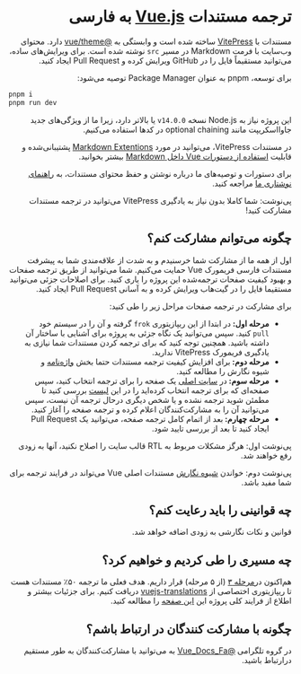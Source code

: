 <h1 dir="rtl">ترجمه مستندات <a href="https://vuejs.org" target="_blank">Vue.js</a> به فارسی</h1>

<p dir="rtl">مستندات با <a href="https://github.com/vuejs/vitepress">VitePress</a> ساخته شده است و وابستگی به <a href="https://github.com/vuejs/vue-theme">&#64;vue/theme</a> دارد. محتوای وب‌سایت با فرمت Markdown در مسیر <code>src</code> نوشته شده است. برای ویرایش‌های ساده، می‌توانید مستقیماً فایل را در GitHub ویرایش کرده و Pull Request ایجاد کنید.</p>

<p dir="rtl">برای توسعه، pnpm به عنوان Package Manager توصیه می‌شود:</p>
  
```bash
pnpm i
pnpm run dev
```

<p dir="rtl">این پروژه نیاز به Node.js نسخه <code>v14.0.0</code> یا بالاتر دارد، زیرا ما از ویژگی‌های جدید جاوااسکریپت مانند optional chaining در کدها استفاده می‌کنیم.</p>

<p dir="rtl">در مستندات VitePress، می‌توانید در مورد <a href="https://vitepress.dev/guide/markdown">Markdown Extentions</a> پشتیبانی‌شده و قابلیت <a href="https://vitepress.dev/guide/using-vue">استفاده از دستورات Vue داخل Markdown</a> بیشتر بخوانید.</p>

<p dir="rtl">برای دستورات و توصیه‌های ما درباره نوشتن و حفظ محتوای مستندات، به <a href="https://github.com/vuejs/docs/blob/main/.github/contributing/writing-guide.md">راهنمای نوشتاری ما</a> مراجعه کنید.</p>

<p dir="rtl">پی‌نوشت: شما کاملا بدون نیاز به یادگیری VitePress می‌توانید در ترجمه مستندات مشارکت کنید!</p>

<h2 dir="rtl">چگونه می‌توانم مشارکت کنم؟</h2>

<p dir="rtl">
 اول از همه ما از مشارکت شما خرسنیدم و به شدت از علاقه‌مندی شما به پیشرفت مستندات فارسی فریمورک Vue حمایت می‌کنیم. شما می‌توانید از طریق ترجمه صفحات و بهبود کیفیت صفحات ترجمه‌شده این پروژه را یاری کنید. برای اصلاحات جزئی می‌توانید مستقیما فایل را در گیت‌هاب ویرایش کرده و به آسانی Pull Request ایجاد کنید.
</p>

<p dir="rtl">
برای مشارکت در ترجمه صفحات مراحل زیر را طی کنید:
</p>

<ul dir="rtl">
  <li><strong>مرحله اول: </strong>در ابتدا از این ریپازیتوری <code>frok</code> گرفته و آن را در سیستم خود <code>pull</code> کنید. سپس می‌توانید یک نگاه جزئی به پروژه برای آشنایی با ساختار آن داشته باشید. همچنین توجه کنید که برای ترجمه کردن مستندات شما نیازی به یادگیری فریمورک VitePress ندارید.</li>

  <li><strong>مرحله دوم: </strong>برای افزایش کیفیت ترجمه مستندات حتما بخش <a href="https://github.com/the-pesar/docs-fa/blob/main/GLOSSARY.md">واژه‌نامه</a> و شیوه نگارش را مطالعه کنید.</li>
  
  <li><strong>مرحله سوم: </strong>در <a href="https://docs-fa.vercel.app">سایت اصلی</a> یک صفحه را برای ترجمه انتخاب کنید، سپس صفحه‌ای که برای ترجمه انتخاب کرده‌اید را در این <a href="https://github.com/the-pesar/docs-fa/issues/8">لیست</a> بررسی کنید تا مطمئن شوید ترجمه نشده و یا شخص دیگری درحال ترجمه آن نیست، سپس می‌توانید آن را به مشارکت‌کنندگان اعلام کرده و ترجمه صفحه را آغاز کنید.</li>

  <li><strong>مرحله چهارم: </strong>بعد از اتمام کامل ترجمه صفحه، می‌توانید یک Pull Request ایجاد کنید تا بعد از بررسی تایید شود.</li>
</ul>

<p dir="rtl">
پی‌نوشت اول: هرگز مشکلات مربوط به RTL قالب سایت را اصلاح نکنید، آنها به زودی رفع خواهند شد.
</p>

<p dir="rtl">
  پی‌نوشت دوم: خواندن <a href="https://github.com/vuejs/docs/blob/main/.github/contributing/writing-guide.md">شیوه نگارش</a> مستندات اصلی Vue می‌تواند در فرایند ترجمه برای شما مفید باشد.
</p>

<h2 dir="rtl">چه قوانینی را باید رعایت کنم؟</h2>

<p dir="rtl">
قوانین و نکات نگارشی به زودی اضافه خواهد شد.
</p>

<h2 dir="rtl">چه مسیری را طی کردیم و خواهیم کرد؟</h2>

<p dir="rtl">
هم‌اکنون در<a href="https://github.com/vuejs-translations/guidelines#current-active-translations-in-alphabetical-order">مرحله ۳</a> (از ۵ مرحله) قرار داریم. هدف فعلی ما ترجمه ۵۰٪ مستندات هست تا ریپازیتوری اختصاصی از <a href="https://github.com/vuejs-translations">vuejs-translations</a> دریافت کنیم. برای جزئیات بیشتر و اطلاع از فرایند کلی پروژه این <a href="https://github.com/vuejs-translations/guidelines">این صفحه</a> را مطالعه کنید.
</p>


<h2 dir="rtl">چگونه با مشارکت کنندگان در ارتباط باشم؟</h2>

<p dir="rtl">
در گروه تلگرامی <a href="https://t.me/Vue_Docs_Fa">@Vue_Docs_Fa</a> به می‌توانید با مشارکت‌کنندگان به طور مستقیم درارتباط باشید.
</p>
